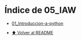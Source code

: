 # Índice de 05_IAW

- [01_Introduccion-a-python](./01_Introduccion-a-python/Index.md)

- [⬆️ Volver al README](/README.md)
